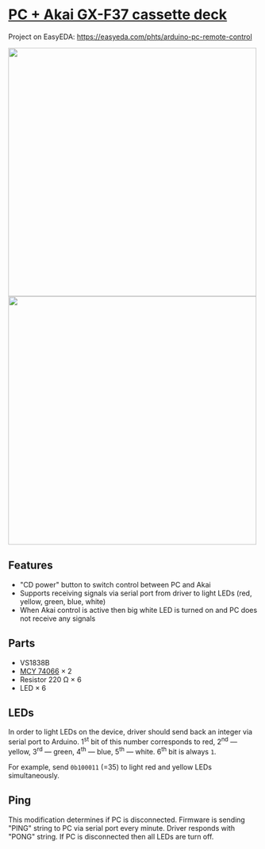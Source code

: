 # [PC + Akai GX-F37 cassette deck](./pc-and-akai.ino)

Project on EasyEDA: https://easyeda.com/phts/arduino-pc-remote-control

<image width=500 src="../doc/pc-and-akai-circuit.jpg">

<image width=500 src="../doc/pc-and-akai-proto.jpg">

## Features

- "CD power" button to switch control between PC and Akai
- Supports receiving signals via serial port from driver to light LEDs (red, yellow, green, blue, white)
- When Akai control is active then big white LED is turned on and PC does not receive any signals

## Parts

* VS1838B
* [MCY 74066] &times; 2
* Resistor 220 Ω &times; 6
* LED &times; 6

## LEDs

In order to light LEDs on the device, driver should send back an integer via serial port to Arduino. 1<sup>st</sup> bit of this number corresponds to red, 2<sup>nd</sup> &mdash; yellow, 3<sup>rd</sup> &mdash; green, 4<sup>th</sup> &mdash; blue, 5<sup>th</sup> &mdash; white. 6<sup>th</sup> bit is always `1`.

For example, send `0b100011` (=35) to light red and yellow LEDs simultaneously.

## Ping

This modification determines if PC is disconnected. Firmware is sending "PING" string to PC via serial port every minute. Driver responds with "PONG" string. If PC is disconnected then all LEDs are turn off.

[mcy 74066]: https://www.datasheetarchive.com/pdf/download.php?id=10e21403acd8e45d1c1a31d420988ef8e63843&type=M
